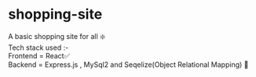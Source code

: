 # shopping-site
A basic shopping site for all ❇️<br>
Tech stack used :-<br>
Frontend = React✅<br>
Backend = Express.js , MySql2 and Seqelize(Object Relational Mapping) 💯<br>
